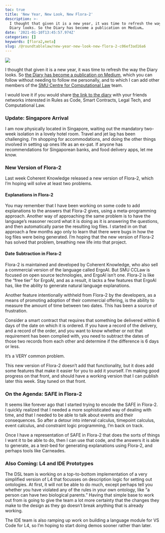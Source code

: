 ```yaml
---
toc: true
title: 'New Year, New Look, New Flora-2'
description: >-
  I thought that given it is a new year, it was time to refresh the way the
  Diary looks. So the Diary has become a publication on Medium…
date: '2021-01-10T13:45:57.974Z'
categories: []
keywords: [flora2,meta]
slug: /@roundtablelaw/new-year-new-look-new-flora-2-c06ef3ad16a6
---
```


![](/1__e1FLuKugeHTBwJJO__4L31w.jpeg)

I thought that given it is a new year, it was time to refresh the way the Diary looks. So [the Diary has become a publication on Medium](/post/roundtablelaw), which you can follow without needing to follow me personally, and to which I can add other members of the [SMU Centre for Computational Law](https://cclaw.smu.edu.sg/) team.

I would love it if you would share [the link to the diary](/post/roundtablelaw) with your friends networks interested in Rules as Code, Smart Contracts, Legal Tech, and Computational Law.

### Update: Singapore Arrival

I am now physically located in Singapore, waiting out the mandatory two-week isolation in a lovely hotel room. Travel and jet lag has been challenging. I’m shopping for accommodations, and doing the other things involved in setting up ones life as an ex-pat. If anyone has recommendations for Singaporean banks, and food delivery apps, let me know.

### New Version of Flora-2

Last week Coherent Knowledge released a new version of Flora-2, which I’m hoping will solve at least two problems.

#### Explanations in Flora-2

You may remember that I have been working on some code to add explanations to the answers that Flora-2 gives, using a meta-programming approach. Another way of approaching the same problem is to have the language’s reasoner record what it is doing as it is answering the questions, and then automatically parse the resulting log files. I started in on that approach a few months ago only to learn that there were bugs in how the log files were being generated. I’m hoping that the new version of Flora-2 has solved that problem, breathing new life into that project.

#### Date Subtraction in Flora-2

Flora-2 is maintained and developed by Coherent Knowledge, who also sell a commercial version of the language called ErgoAI. But SMU CCLaw is focused on open source technologies, and ErgoAI isn’t one. Flora-2 is like the “free tier” for ErgoAI, and as a result, it lacks a few features that ErgoAI has, like the ability to generate natural language explanations.

Another feature intentionally withheld from Flora-2 by the developers, as a means of promoting adoption of their commercial offering, is the ability to measure the amount of time between two dates. This has been a source of frustration.

Consider a smart contract that requires that something be delivered within 6 days of the date on which it is ordered. If you have a record of the delivery, and a record of the order, and you want to know whether or not that requirement has been complied with, you need to subtract the dates of those two records from each other and determine if the difference is 6 days or less.

It’s a VERY common problem.

This new version of Flora-2 doesn’t add that functionality, but it does add some features that make it easier for you to add it yourself. I’m making good progress on that front, and should have a working version that I can publish later this week. Stay tuned on that front.

### On the Agenda: SAFE in Flora-2

It seems like forever ago that I started trying to encode the SAFE in Flora-2. I quickly realized that I needed a more sophisticated way of dealing with time, and that I needed to be able to talk about events and their consequences. So after a detour into interval calculus, timepoint calculus, event calculus, and constraint logic programming, I’m back on track.

Once I have a representation of SAFE in Flora-2 that does the sorts of things I want it to be able to do, then I can use that code, and the answers it is able to generate, as a test-bed for generating explanations using Flora-2, and perhaps tools like Carneades.

### Also Coming: L4 and IDE Prototypes

The DSL team is working on a top-to-bottom implementation of a very simplified version of L4 that focusses on description logic for setting out ontologies. At first, it will not be able to do much, except perhaps tell you whether you have violated any of the rules in your own ontology, like “a person can have two biological parents.” Having that simple base to work out from is going to give the team a lot more certainty that the changes they make to the design as they go doesn’t break anything that is already working.

The IDE team is also ramping up work on building a language module for VS Code for L4, so I’m hoping to start doing demos sooner rather than later.